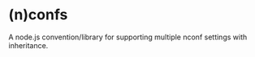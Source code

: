(n)confs
======

A node.js convention/library for supporting multiple nconf settings with inheritance.
